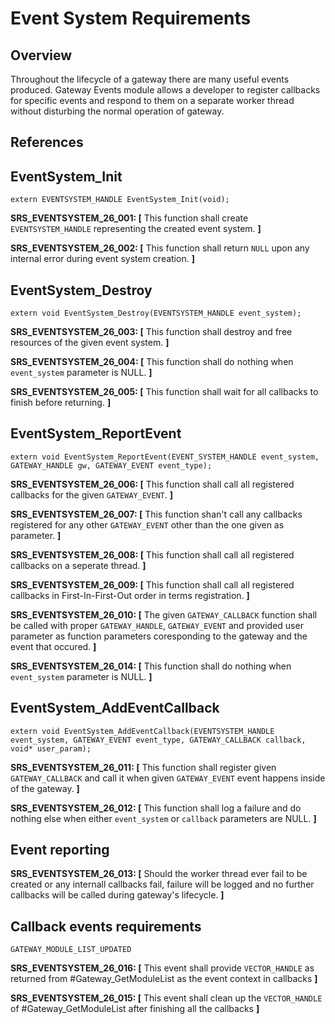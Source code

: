 # Event System Requirements

## Overview
Throughout the lifecycle of a gateway there are many useful events produced. Gateway Events module allows a developer to register callbacks for specific events and respond to them on a separate worker thread without disturbing the normal operation of gateway.

## References

## EventSystem_Init
```
extern EVENTSYSTEM_HANDLE EventSystem_Init(void);
```

**SRS_EVENTSYSTEM_26_001: [** This function shall create `EVENTSYSTEM_HANDLE` representing the created event system. **]**

**SRS_EVENTSYSTEM_26_002: [** This function shall return `NULL` upon any internal error during event system creation. **]**

## EventSystem_Destroy
```
extern void EventSystem_Destroy(EVENTSYSTEM_HANDLE event_system);
```

**SRS_EVENTSYSTEM_26_003: [** This function shall destroy and free resources of the given event system. **]**

**SRS_EVENTSYSTEM_26_004: [** This function shall do nothing when `event_system` parameter is NULL. **]**

**SRS_EVENTSYSTEM_26_005: [** This function shall wait for all callbacks to finish before returning.  **]**

## EventSystem_ReportEvent
```
extern void EventSystem_ReportEvent(EVENT_SYSTEM_HANDLE event_system, GATEWAY_HANDLE gw, GATEWAY_EVENT event_type);
```

**SRS_EVENTSYSTEM_26_006: [** This function shall call all registered callbacks for the given `GATEWAY_EVENT`. **]**

**SRS_EVENTSYSTEM_26_007: [** This function shan't call any callbacks registered for any other `GATEWAY_EVENT` other than the one given as parameter. **]**

**SRS_EVENTSYSTEM_26_008: [** This function shall call all registered callbacks on a seperate thread. **]**

**SRS_EVENTSYSTEM_26_009: [** This function shall call all registered callbacks in First-In-First-Out order in terms registration. **]**

**SRS_EVENTSYSTEM_26_010: [** The given `GATEWAY_CALLBACK` function shall be called with proper `GATEWAY_HANDLE`, `GATEWAY_EVENT` and provided user parameter as function parameters coresponding to the gateway and the event that occured. **]**

**SRS_EVENTSYSTEM_26_014: [** This function shall do nothing when `event_system` parameter is NULL. **]**

## EventSystem_AddEventCallback
```
extern void EventSystem_AddEventCallback(EVENTSYSTEM_HANDLE event_system, GATEWAY_EVENT event_type, GATEWAY_CALLBACK callback, void* user_param);
```

**SRS_EVENTSYSTEM_26_011: [** This function shall register given `GATEWAY_CALLBACK` and call it when given `GATEWAY_EVENT` event happens inside of the gateway. **]**

**SRS_EVENTSYSTEM_26_012: [** This function shall log a failure and do nothing else when either `event_system` or `callback` parameters are NULL. **]**

## Event reporting

**SRS_EVENTSYSTEM_26_013: [** Should the worker thread ever fail to be created or any internall callbacks fail, failure will be logged and no further callbacks will be called during gateway's lifecycle. **]**

## Callback events requirements
```
GATEWAY_MODULE_LIST_UPDATED
```

**SRS_EVENTSYSTEM_26_016: [** This event shall provide `VECTOR_HANDLE` as returned from #Gateway_GetModuleList as the event context in callbacks **]**

**SRS_EVENTSYSTEM_26_015: [** This event shall clean up the `VECTOR_HANDLE` of #Gateway_GetModuleList after finishing all the callbacks **]**
